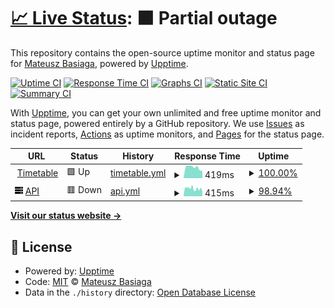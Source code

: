 # [📈 Live Status](https://Me-Phew.github.io/timetable-uptime): <!--live status--> **🟧 Partial outage**

This repository contains the open-source uptime monitor and status page for [Mateusz Basiaga](https://Me-Phew.github.io/timetable-uptime), powered by [Upptime](https://github.com/upptime/upptime).

[![Uptime CI](https://github.com/Me-Phew/timetable-uptime/workflows/Uptime%20CI/badge.svg)](https://github.com/Me-Phew/timetable-uptime/actions?query=workflow%3A%22Uptime+CI%22)
[![Response Time CI](https://github.com/Me-Phew/timetable-uptime/workflows/Response%20Time%20CI/badge.svg)](https://github.com/Me-Phew/timetable-uptime/actions?query=workflow%3A%22Response+Time+CI%22)
[![Graphs CI](https://github.com/Me-Phew/timetable-uptime/workflows/Graphs%20CI/badge.svg)](https://github.com/Me-Phew/timetable-uptime/actions?query=workflow%3A%22Graphs+CI%22)
[![Static Site CI](https://github.com/Me-Phew/timetable-uptime/workflows/Static%20Site%20CI/badge.svg)](https://github.com/Me-Phew/timetable-uptime/actions?query=workflow%3A%22Static+Site+CI%22)
[![Summary CI](https://github.com/Me-Phew/timetable-uptime/workflows/Summary%20CI/badge.svg)](https://github.com/Me-Phew/timetable-uptime/actions?query=workflow%3A%22Summary+CI%22)

With [Upptime](https://upptime.js.org), you can get your own unlimited and free uptime monitor and status page, powered entirely by a GitHub repository. We use [Issues](https://github.com/Me-Phew/timetable-uptime/issues) as incident reports, [Actions](https://github.com/Me-Phew/timetable-uptime/actions) as uptime monitors, and [Pages](https://Me-Phew.github.io/timetable-uptime) for the status page.

<!--start: status pages-->
<!-- This summary is generated by Upptime (https://github.com/upptime/upptime) -->
<!-- Do not edit this manually, your changes will be overwritten -->
<!-- prettier-ignore -->
| URL | Status | History | Response Time | Uptime |
| --- | ------ | ------- | ------------- | ------ |
| <img alt="" src="https://icons.duckduckgo.com/ip3/timetable.mateuszbasiaga.pl.ico" height="13"> [Timetable](https://timetable.mateuszbasiaga.pl/) | 🟩 Up | [timetable.yml](https://github.com/Me-Phew/timetable-uptime/commits/HEAD/history/timetable.yml) | <details><summary><img alt="Response time graph" src="./graphs/timetable/response-time-week.png" height="20"> 419ms</summary><br><a href="https://Me-Phew.github.io/timetable-uptime/history/timetable"><img alt="Response time 466" src="https://img.shields.io/endpoint?url=https%3A%2F%2Fraw.githubusercontent.com%2FMe-Phew%2Ftimetable-uptime%2FHEAD%2Fapi%2Ftimetable%2Fresponse-time.json"></a><br><a href="https://Me-Phew.github.io/timetable-uptime/history/timetable"><img alt="24-hour response time 288" src="https://img.shields.io/endpoint?url=https%3A%2F%2Fraw.githubusercontent.com%2FMe-Phew%2Ftimetable-uptime%2FHEAD%2Fapi%2Ftimetable%2Fresponse-time-day.json"></a><br><a href="https://Me-Phew.github.io/timetable-uptime/history/timetable"><img alt="7-day response time 419" src="https://img.shields.io/endpoint?url=https%3A%2F%2Fraw.githubusercontent.com%2FMe-Phew%2Ftimetable-uptime%2FHEAD%2Fapi%2Ftimetable%2Fresponse-time-week.json"></a><br><a href="https://Me-Phew.github.io/timetable-uptime/history/timetable"><img alt="30-day response time 416" src="https://img.shields.io/endpoint?url=https%3A%2F%2Fraw.githubusercontent.com%2FMe-Phew%2Ftimetable-uptime%2FHEAD%2Fapi%2Ftimetable%2Fresponse-time-month.json"></a><br><a href="https://Me-Phew.github.io/timetable-uptime/history/timetable"><img alt="1-year response time 466" src="https://img.shields.io/endpoint?url=https%3A%2F%2Fraw.githubusercontent.com%2FMe-Phew%2Ftimetable-uptime%2FHEAD%2Fapi%2Ftimetable%2Fresponse-time-year.json"></a></details> | <details><summary><a href="https://Me-Phew.github.io/timetable-uptime/history/timetable">100.00%</a></summary><a href="https://Me-Phew.github.io/timetable-uptime/history/timetable"><img alt="All-time uptime 98.06%" src="https://img.shields.io/endpoint?url=https%3A%2F%2Fraw.githubusercontent.com%2FMe-Phew%2Ftimetable-uptime%2FHEAD%2Fapi%2Ftimetable%2Fuptime.json"></a><br><a href="https://Me-Phew.github.io/timetable-uptime/history/timetable"><img alt="24-hour uptime 100.00%" src="https://img.shields.io/endpoint?url=https%3A%2F%2Fraw.githubusercontent.com%2FMe-Phew%2Ftimetable-uptime%2FHEAD%2Fapi%2Ftimetable%2Fuptime-day.json"></a><br><a href="https://Me-Phew.github.io/timetable-uptime/history/timetable"><img alt="7-day uptime 100.00%" src="https://img.shields.io/endpoint?url=https%3A%2F%2Fraw.githubusercontent.com%2FMe-Phew%2Ftimetable-uptime%2FHEAD%2Fapi%2Ftimetable%2Fuptime-week.json"></a><br><a href="https://Me-Phew.github.io/timetable-uptime/history/timetable"><img alt="30-day uptime 99.99%" src="https://img.shields.io/endpoint?url=https%3A%2F%2Fraw.githubusercontent.com%2FMe-Phew%2Ftimetable-uptime%2FHEAD%2Fapi%2Ftimetable%2Fuptime-month.json"></a><br><a href="https://Me-Phew.github.io/timetable-uptime/history/timetable"><img alt="1-year uptime 98.06%" src="https://img.shields.io/endpoint?url=https%3A%2F%2Fraw.githubusercontent.com%2FMe-Phew%2Ftimetable-uptime%2FHEAD%2Fapi%2Ftimetable%2Fuptime-year.json"></a></details>
| <img alt="" src="https://raw.githubusercontent.com/Me-Phew/timetable-uptime/master/assets/server.svg" height="13"> [API](https://api.timetable.mateuszbasiaga.pl/docs) | 🟥 Down | [api.yml](https://github.com/Me-Phew/timetable-uptime/commits/HEAD/history/api.yml) | <details><summary><img alt="Response time graph" src="./graphs/api/response-time-week.png" height="20"> 415ms</summary><br><a href="https://Me-Phew.github.io/timetable-uptime/history/api"><img alt="Response time 446" src="https://img.shields.io/endpoint?url=https%3A%2F%2Fraw.githubusercontent.com%2FMe-Phew%2Ftimetable-uptime%2FHEAD%2Fapi%2Fapi%2Fresponse-time.json"></a><br><a href="https://Me-Phew.github.io/timetable-uptime/history/api"><img alt="24-hour response time 361" src="https://img.shields.io/endpoint?url=https%3A%2F%2Fraw.githubusercontent.com%2FMe-Phew%2Ftimetable-uptime%2FHEAD%2Fapi%2Fapi%2Fresponse-time-day.json"></a><br><a href="https://Me-Phew.github.io/timetable-uptime/history/api"><img alt="7-day response time 415" src="https://img.shields.io/endpoint?url=https%3A%2F%2Fraw.githubusercontent.com%2FMe-Phew%2Ftimetable-uptime%2FHEAD%2Fapi%2Fapi%2Fresponse-time-week.json"></a><br><a href="https://Me-Phew.github.io/timetable-uptime/history/api"><img alt="30-day response time 411" src="https://img.shields.io/endpoint?url=https%3A%2F%2Fraw.githubusercontent.com%2FMe-Phew%2Ftimetable-uptime%2FHEAD%2Fapi%2Fapi%2Fresponse-time-month.json"></a><br><a href="https://Me-Phew.github.io/timetable-uptime/history/api"><img alt="1-year response time 446" src="https://img.shields.io/endpoint?url=https%3A%2F%2Fraw.githubusercontent.com%2FMe-Phew%2Ftimetable-uptime%2FHEAD%2Fapi%2Fapi%2Fresponse-time-year.json"></a></details> | <details><summary><a href="https://Me-Phew.github.io/timetable-uptime/history/api">98.94%</a></summary><a href="https://Me-Phew.github.io/timetable-uptime/history/api"><img alt="All-time uptime 98.03%" src="https://img.shields.io/endpoint?url=https%3A%2F%2Fraw.githubusercontent.com%2FMe-Phew%2Ftimetable-uptime%2FHEAD%2Fapi%2Fapi%2Fuptime.json"></a><br><a href="https://Me-Phew.github.io/timetable-uptime/history/api"><img alt="24-hour uptime 99.62%" src="https://img.shields.io/endpoint?url=https%3A%2F%2Fraw.githubusercontent.com%2FMe-Phew%2Ftimetable-uptime%2FHEAD%2Fapi%2Fapi%2Fuptime-day.json"></a><br><a href="https://Me-Phew.github.io/timetable-uptime/history/api"><img alt="7-day uptime 98.94%" src="https://img.shields.io/endpoint?url=https%3A%2F%2Fraw.githubusercontent.com%2FMe-Phew%2Ftimetable-uptime%2FHEAD%2Fapi%2Fapi%2Fuptime-week.json"></a><br><a href="https://Me-Phew.github.io/timetable-uptime/history/api"><img alt="30-day uptime 99.75%" src="https://img.shields.io/endpoint?url=https%3A%2F%2Fraw.githubusercontent.com%2FMe-Phew%2Ftimetable-uptime%2FHEAD%2Fapi%2Fapi%2Fuptime-month.json"></a><br><a href="https://Me-Phew.github.io/timetable-uptime/history/api"><img alt="1-year uptime 98.03%" src="https://img.shields.io/endpoint?url=https%3A%2F%2Fraw.githubusercontent.com%2FMe-Phew%2Ftimetable-uptime%2FHEAD%2Fapi%2Fapi%2Fuptime-year.json"></a></details>

<!--end: status pages-->

[**Visit our status website →**](https://Me-Phew.github.io/timetable-uptime)

## 📄 License

- Powered by: [Upptime](https://github.com/upptime/upptime)
- Code: [MIT](./LICENSE) © [Mateusz Basiaga](https://Me-Phew.github.io/timetable-uptime)
- Data in the `./history` directory: [Open Database License](https://opendatacommons.org/licenses/odbl/1-0/)
